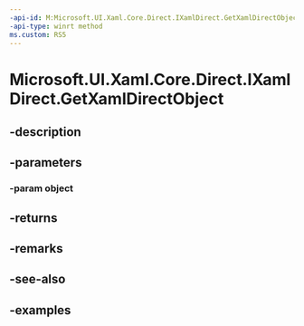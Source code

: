 ```yaml
---
-api-id: M:Microsoft.UI.Xaml.Core.Direct.IXamlDirect.GetXamlDirectObject(System.Object)
-api-type: winrt method
ms.custom: RS5
---
```


<!-- Method syntax.
public XamlDirectObject IXamlDirect.GetXamlDirectObject(Object object)
-->

# Microsoft.UI.Xaml.Core.Direct.IXamlDirect.GetXamlDirectObject

## -description

## -parameters
### -param object

## -returns

## -remarks

## -see-also

## -examples

